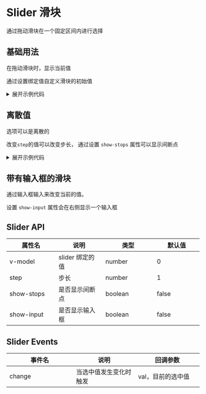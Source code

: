<script setup>
import Basic from './component/Basic.vue'
import Step from './component/Step.vue'
import Disabled from './component/Disabled.vue'
import Number from './component/Number.vue'
</script>

# Slider 滑块

通过拖动滑块在一个固定区间内进行选择

## 基础用法

在拖动滑块时，显示当前值

通过设置绑定值自定义滑块的初始值

<div class="example">
 <Basic/>
</div>

<details>
<summary>展开示例代码</summary>

```vue
<template>
  <div class="list">
    <div class="item">
      <span>Default value</span> <a-slider v-model="value1" />
    </div>
    <div class="item">
      <span>Customized initial value</span> <a-slider v-model="value2" />
    </div>
  </div>
</template>

<script lang="ts" setup>
import { ref } from "vue";
const value1 = ref(0);
const value2 = ref(50);
</script>

<style lang="less" scoped>
.list {
  .item {
    display: flex;
    align-items: center;
    span {
      min-width: 200px;
      font-size: 13.5px;
    }
  }
}
</style>
```

</details>

## 离散值

选项可以是离散的

改变`step`的值可以改变步长， 通过设置 `show-stops` 属性可以显示间断点

<div class="example">
 <Step/>
</div>

<details>
<summary>展开示例代码</summary>

```vue
<template>
  <div class="list">
    <div class="item">
      <span>step </span> <a-slider v-model="value1" :step="5" />
    </div>
    <div class="item">
      <span>stops</span> <a-slider show-stops v-model="value2" :step="10" />
    </div>
  </div>
</template>

<script lang="ts" setup>
import { ref } from "vue";
const value1 = ref(10);
const value2 = ref(30);
</script>

<style lang="less" scoped>
.list {
  .item {
    display: flex;
    align-items: center;
    span {
      min-width: 100px;
      font-size: 13.5px;
    }
  }
}
</style>
```

</details>

## 带有输入框的滑块

通过输入框输入来改变当前的值。

设置 `show-input` 属性会在右侧显示一个输入框

<div class="example">
 <Number/>
</div>

<style>
table td {
    width:200px
}
</style>

## Slider API

| 属性名     | 说明            | 类型    | 默认值 |
| ---------- | --------------- | ------- | ------ |
| v-model    | slider 绑定的值 | number  | 0      |
| step       | 步长            | number  | 1      |
| show-stops | 是否显示间断点  | boolean | false  |
| show-input | 是否显示输入框  | boolean | false  |

## Slider Events

| 事件名 | 说明                   | 回调参数          |
| ------ | ---------------------- | ----------------- |
| change | 当选中值发生变化时触发 | val，目前的选中值 |
